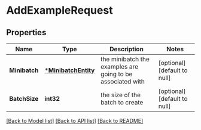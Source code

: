 # AddExampleRequest

## Properties
Name | Type | Description | Notes
------------ | ------------- | ------------- | -------------
**Minibatch** | [***MinibatchEntity**](MinibatchEntity.md) | the minibatch the examples are going to be associated with | [optional] [default to null]
**BatchSize** | **int32** | the size of the batch to create | [optional] [default to null]

[[Back to Model list]](../README.md#documentation-for-models) [[Back to API list]](../README.md#documentation-for-api-endpoints) [[Back to README]](../README.md)



